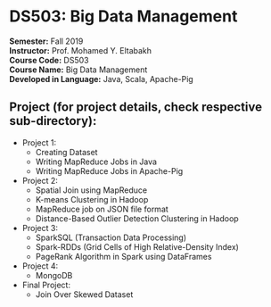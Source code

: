 # DS503: Big Data Management

**Semester:** Fall 2019 <br />
**Instructor:** Prof. Mohamed Y. Eltabakh <br />
**Course Code:** DS503 <br />
**Course Name:** Big Data Management <br />
**Developed in Language:** Java, Scala, Apache-Pig


## Project (for project details, check respective sub-directory):
* Project 1:
	* Creating Dataset
	* Writing MapReduce Jobs in Java
	* Writing MapReduce Jobs in Apache-Pig
* Project 2:
	* Spatial Join using MapReduce
	* K-means Clustering in Hadoop
	* MapReduce job on JSON file format
	* Distance-Based Outlier Detection Clustering in Hadoop
* Project 3:
	* SparkSQL (Transaction Data Processing)
	* Spark-RDDs (Grid Cells of High Relative-Density Index)
	* PageRank Algorithm in Spark using DataFrames
* Project 4:
	* MongoDB
* Final Project:
	* Join Over Skewed Dataset
	